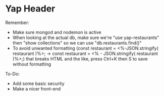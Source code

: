 # Yap Header

Remember: 
- Make sure mongod and nodemon is active
- When looking at the actual db, make sure we're "use yap-restaurants" then "show collections" so we can use "db.restaurants.find()"
- To avoid unwanted formatting (const restaurant = <%-JSON.stringify( restaurant )%>; -> const restaurant = <% - JSON.stringify( restaurant )%>;) that breaks HTML and the like, press Ctrl+K then S to save without formatting

To-Do:
- Add some basic security 
- Make a nicer front-end
